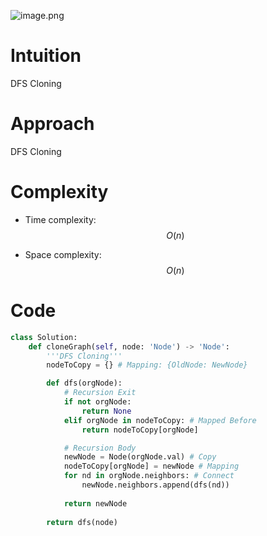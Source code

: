 ![image.png](https://pic.leetcode.cn/1697090034-eSKDzp-image.png)

# Intuition
DFS Cloning

# Approach
DFS Cloning

# Complexity
- Time complexity:
$$O(n)$$

- Space complexity:
$$O(n)$$

# Code
```python
class Solution:
	def cloneGraph(self, node: 'Node') -> 'Node':
		'''DFS Cloning'''
		nodeToCopy = {} # Mapping: {OldNode: NewNode}

		def dfs(orgNode):
			# Recursion Exit
			if not orgNode:
                return None
            elif orgNode in nodeToCopy: # Mapped Before
				return nodeToCopy[orgNode]

			# Recursion Body
			newNode = Node(orgNode.val) # Copy
			nodeToCopy[orgNode] = newNode # Mapping
			for nd in orgNode.neighbors: # Connect
				newNode.neighbors.append(dfs(nd))
			
			return newNode
		
		return dfs(node)
```